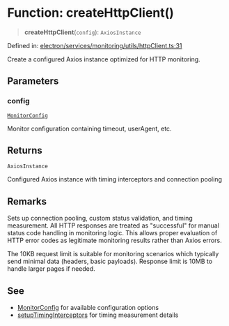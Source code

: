 # Function: createHttpClient()

> **createHttpClient**(`config`): `AxiosInstance`

Defined in: [electron/services/monitoring/utils/httpClient.ts:31](https://github.com/Nick2bad4u/Uptime-Watcher/blob/3cce0c3b352c8390536ca3c7399ece50a05faf18/electron/services/monitoring/utils/httpClient.ts#L31)

Create a configured Axios instance optimized for HTTP monitoring.

## Parameters

### config

[`MonitorConfig`](../../../types/interfaces/MonitorConfig.md)

Monitor configuration containing timeout, userAgent, etc.

## Returns

`AxiosInstance`

Configured Axios instance with timing interceptors and connection pooling

## Remarks

Sets up connection pooling, custom status validation, and timing measurement.
All HTTP responses are treated as "successful" for manual status code handling
in monitoring logic. This allows proper evaluation of HTTP error codes as
legitimate monitoring results rather than Axios errors.

The 10KB request limit is suitable for monitoring scenarios which typically
send minimal data (headers, basic payloads). Response limit is 10MB to handle
larger pages if needed.

## See

 - [MonitorConfig](../../../types/interfaces/MonitorConfig.md) for available configuration options
 - [setupTimingInterceptors](setupTimingInterceptors.md) for timing measurement details
